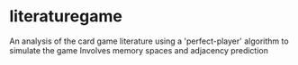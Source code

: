 # literaturegame
An analysis of the card game literature using a 'perfect-player' algorithm to simulate the game
Involves memory spaces and adjacency prediction
